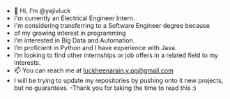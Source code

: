 - 👋 Hi, I’m @yajivluck
- I'm currently an Electrical Engineer Intern.
- I'm considering transferring to a Software Engineer degree because 
- of my growing interest in programming 
- I’m interested in Big Data and Automation.
- I’m proficient in Python and I have experience with Java.
- I’m looking to find other internships or job offers in a related field to my interests.
- 📫 You can reach me at luckheenarain.y.pp@gmail.com
- I will be trying to update my repositories by pushing onto it new projects, but no guarantees. 
-Thank you for taking the time to read this :)

<!---
yajivluck/yajivluck is a ✨ special ✨ repository because its `README.md` (this file) appears on your GitHub profile.
You can click the Preview link to take a look at your changes.
--->

